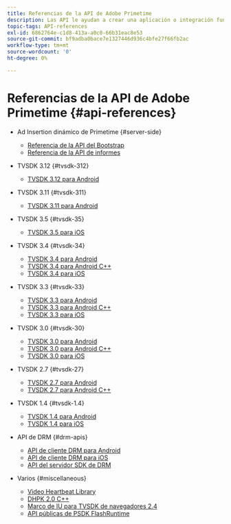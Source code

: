 ```yaml
---
title: Referencias de la API de Adobe Primetime
description: Las API le ayudan a crear una aplicación o integración funcional de forma rápida y sencilla.
topic-tags: API-references
exl-id: 6862764e-c1d8-413a-a0c0-66b31eac8e53
source-git-commit: bf9adba0bace7e1327446d936c4bfe27f66fb2ac
workflow-type: tm+mt
source-wordcount: '0'
ht-degree: 0%

---
```


# Referencias de la API de Adobe Primetime {#api-references}

+ Ad Insertion dinámico de Primetime {#server-side}
   + [Referencia de la API del Bootstrap](../primetime-ad-insertion/technical-reference/bootstrap-api.md)
   + [Referencia de la API de informes](../primetime-ad-insertion/assets/auditude-report-api.pdf)

+ TVSDK 3.12 {#tvsdk-312}
   + [TVSDK 3.12 para Android](https://help.adobe.com/en_US/primetime/api/psdk/javadoc3.12/index.html)

+ TVSDK 3.11 {#tvsdk-311}
   + [TVSDK 3.11 para Android](https://help.adobe.com/en_US/primetime/api/psdk/javadoc3.11/index.html)

+ TVSDK 3.5 {#tvsdk-35}
   + [TVSDK 3.5 para iOS](https://help.adobe.com/en_US/primetime/api/psdk/appledoc_v35/index.html)

+ TVSDK 3.4 {#tvsdk-34}
   + [TVSDK 3.4 para Android](https://help.adobe.com/en_US/primetime/api/psdk/javadoc3.4/index.html)
   + [TVSDK 3.4 para Android C++](https://help.adobe.com/en_US/primetime/api/psdk/cpp_3.4/namespaces.html)
   + [TVSDK 3.4 para iOS](https://help.adobe.com/en_US/primetime/api/psdk/appledoc_v34/index.html)

+ TVSDK 3.3 {#tvsdk-33}
   + [TVSDK 3.3 para Android](https://help.adobe.com/en_US/primetime/api/psdk/javadoc3.3/index.html)
   + [TVSDK 3.3 para Android C++](https://help.adobe.com/en_US/primetime/api/psdk/cpp_3.3/namespaces.html)
   + [TVSDK 3.3 para iOS](https://help.adobe.com/en_US/primetime/api/psdk/appledoc_v33/index.html)

+ TVSDK 3.0 {#tvsdk-30}
   + [TVSDK 3.0 para Android](https://help.adobe.com/en_US/primetime/api/psdk/javadoc3.0/index.html)
   + [TVSDK 3.0 para Android C++](https://help.adobe.com/en_US/primetime/api/psdk/cpp_3.0/namespaces.html)
   + [TVSDK 3.0 para iOS](https://help.adobe.com/en_US/primetime/api/psdk/appledoc_3/index.html)

+ TVSDK 2.7 {#tvsdk-27}
   + [TVSDK 2.7 para Android](https://help.adobe.com/en_US/primetime/api/psdk/javadoc_2.7/index.html)
   + [TVSDK 2.7 para Android C++](https://help.adobe.com/en_US/primetime/api/psdk/cpp/namespaces.html)

+ TVSDK 1.4 {#tvsdk-1.4}
   + [TVSDK 1.4 para Android](https://help.adobe.com/en_US/primetime/api/psdk/javadoc/index.html)
   + [TVSDK 1.4 para iOS](https://help.adobe.com/en_US/primetime/api/psdk/appledoc/index.html)

+ API de DRM {#drm-apis}
   + [API de cliente DRM para Android](https://help.adobe.com/en_US/primetime/api/drm-apis/client/android/index.html)
   + [API de cliente DRM para iOS](https://help.adobe.com/en_US/primetime/api/drm-apis/client/ios/index.html)
   + [API del servidor SDK de DRM](https://help.adobe.com/en_US/primetime/api/drm-apis/server/javadocs-flashaccess-pro/)

+ Varios {#miscellaneous}
   + [Video Heartbeat Library](https://help.adobe.com/en_US/primetime/api/psdk/vhl_tvsdk_ios/index.html)
   + [DHPK 2.0 C++](https://help.adobe.com/en_US/primetime/api/psdk/psdk_doxygen/index.html)
   + [Marco de IU para TVSDK de navegadores 2.4](https://help.adobe.com/en_US/primetime/api/psdk/btvsdk-ui-framework/index.html)
   + [API públicas de PSDK FlashRuntime](https://help.adobe.com/en_US/primetime/api/psdk/asdoc-dhls/)
